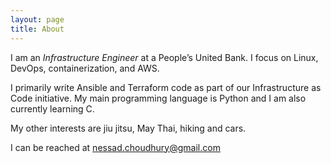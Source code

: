 ```yaml
---
layout: page
title: About
---
```


I am an *Infrastructure Engineer* at a People’s United Bank. I focus on Linux, DevOps, containerization, and AWS.

I primarily write Ansible and Terraform code as part of our Infrastructure as Code initiative.  My main programming language is Python and I am also currently learning C.

My other interests are jiu jitsu, May Thai, hiking and cars.

I can be reached at nessad.choudhury@gmail.com